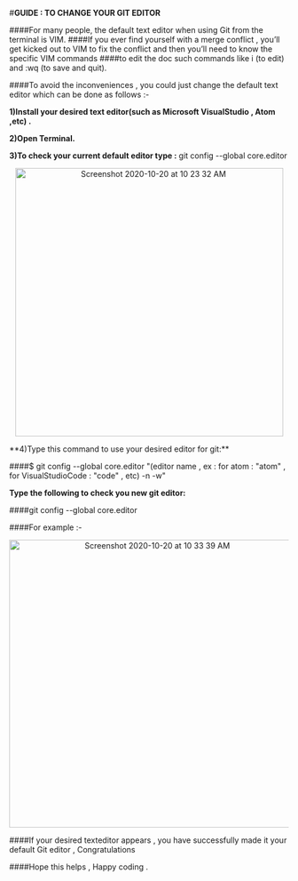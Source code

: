 #**GUIDE : TO CHANGE YOUR GIT EDITOR** 

####For many people, the default text editor when using Git from the terminal is VIM.
####If you ever find yourself with a merge conflict , you’ll get kicked out to VIM to fix the conflict and then you’ll need to know the specific VIM commands 
####to edit the doc such commands like i (to edit) and :wq (to save and quit). 

####To avoid the inconveniences , you could just change the default text editor which can be done as follows :-

**1)Install your desired text editor(such as Microsoft VisualStudio , Atom ,etc) .**

**2)Open Terminal.**

**3)To check your current default editor type :** git config --global core.editor 

<p align="center">
<img width="483" alt="Screenshot 2020-10-20 at 10 23 32 AM" src="https://user-images.githubusercontent.com/58665834/96541764-50959a80-12be-11eb-8121-31850b789c2f.png">
</p>
**4)Type this command to use your desired editor for git:**

####$ git config --global core.editor "(editor name , ex : for atom : "atom" , for VisualStudioCode : "code" , etc) -n -w" 

**Type the following to check you new git editor:** 

####git config --global core.editor

####For example :-

<p align="center">
<img width="518" alt="Screenshot 2020-10-20 at 10 33 39 AM" src="https://user-images.githubusercontent.com/58665834/96542460-bc2c3780-12bf-11eb-86d7-47ee2899fc00.png">
</p>

####If your desired texteditor appears , you have successfully made it your default Git editor , Congratulations

####Hope this helps , Happy coding .
